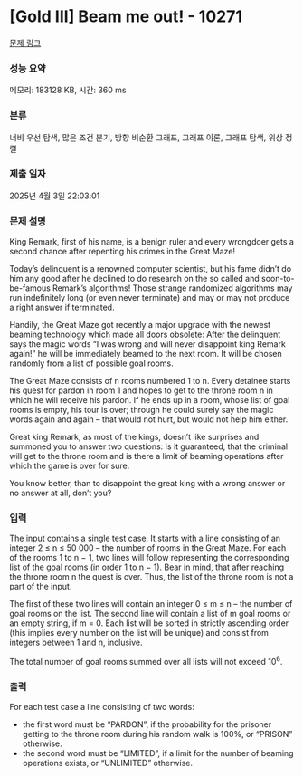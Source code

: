 # [Gold III] Beam me out! - 10271 

[문제 링크](https://www.acmicpc.net/problem/10271) 

### 성능 요약

메모리: 183128 KB, 시간: 360 ms

### 분류

너비 우선 탐색, 많은 조건 분기, 방향 비순환 그래프, 그래프 이론, 그래프 탐색, 위상 정렬

### 제출 일자

2025년 4월 3일 22:03:01

### 문제 설명

<p>King Remark, first of his name, is a benign ruler and every wrongdoer gets a second chance after repenting his crimes in the Great Maze!</p>

<p>Today’s delinquent is a renowned computer scientist, but his fame didn’t do him any good after he declined to do research on the so called and soon-to-be-famous Remark’s algorithms! Those strange randomized algorithms may run indefinitely long (or even never terminate) and may or may not produce a right answer if terminated.</p>

<p>Handily, the Great Maze got recently a major upgrade with the newest beaming technology which made all doors obsolete: After the delinquent says the magic words “I was wrong and will never disappoint king Remark again!” he will be immediately beamed to the next room. It will be chosen randomly from a list of possible goal rooms.</p>

<p>The Great Maze consists of n rooms numbered 1 to n. Every detainee starts his quest for pardon in room 1 and hopes to get to the throne room n in which he will receive his pardon. If he ends up in a room, whose list of goal rooms is empty, his tour is over; through he could surely say the magic words again and again – that would not hurt, but would not help him either.</p>

<p>Great king Remark, as most of the kings, doesn’t like surprises and summoned you to answer two questions: Is it guaranteed, that the criminal will get to the throne room and is there a limit of beaming operations after which the game is over for sure.</p>

<p>You know better, than to disappoint the great king with a wrong answer or no answer at all, don’t you?</p>

### 입력 

 <p>The input contains a single test case. It starts with a line consisting of an integer 2 ≤ n ≤ 50 000 – the number of rooms in the Great Maze. For each of the rooms 1 to n − 1, two lines will follow representing the corresponding list of the goal rooms (in order 1 to n − 1). Bear in mind, that after reaching the throne room n the quest is over. Thus, the list of the throne room is not a part of the input.</p>

<p>The first of these two lines will contain an integer 0 ≤ m ≤ n – the number of goal rooms on the list. The second line will contain a list of m goal rooms or an empty string, if m = 0. Each list will be sorted in strictly ascending order (this implies every number on the list will be unique) and consist from integers between 1 and n, inclusive.</p>

<p>The total number of goal rooms summed over all lists will not exceed 10<sup>6</sup>.</p>

### 출력 

 <p>For each test case a line consisting of two words:</p>

<ul>
	<li>the first word must be “PARDON”, if the probability for the prisoner getting to the throne room during his random walk is 100%, or “PRISON” otherwise.</li>
	<li>the second word must be “LIMITED”, if a limit for the number of beaming operations exists, or “UNLIMITED” otherwise.</li>
</ul>

